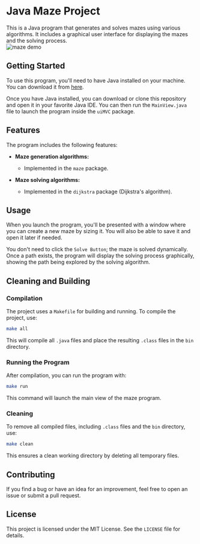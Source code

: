 # Java Maze Project

This is a Java program that generates and solves mazes using various algorithms. It includes a graphical user interface for displaying the mazes and the solving process.  
![maze demo](https://github.com/user-attachments/assets/4f00f5dc-f172-4557-9bea-9c14c9e6b88f)

## Getting Started

To use this program, you'll need to have Java installed on your machine. You can download it from [here](https://www.java.com/en/download/).

Once you have Java installed, you can download or clone this repository and open it in your favorite Java IDE. You can then run the `MainView.java` file to launch the program inside the `uiMVC` package.

## Features

The program includes the following features:

- **Maze generation algorithms:**
  - Implemented in the `maze` package.

- **Maze solving algorithms:**
  - Implemented in the `dijkstra` package (Dijkstra's algorithm).

## Usage

When you launch the program, you'll be presented with a window where you can create a new maze by sizing it. You will also be able to save it and open it later if needed.

You don't need to click the `Solve Button`; the maze is solved dynamically. Once a path exists, the program will display the solving process graphically, showing the path being explored by the solving algorithm.

## Cleaning and Building

### Compilation

The project uses a `Makefile` for building and running. To compile the project, use:
```bash
make all
```
This will compile all `.java` files and place the resulting `.class` files in the `bin` directory.

### Running the Program

After compilation, you can run the program with:
```bash
make run
```
This command will launch the main view of the maze program.

### Cleaning

To remove all compiled files, including `.class` files and the `bin` directory, use:
```bash
make clean
```
This ensures a clean working directory by deleting all temporary files.


## Contributing

If you find a bug or have an idea for an improvement, feel free to open an issue or submit a pull request.

## License

This project is licensed under the MIT License. See the `LICENSE` file for details.
